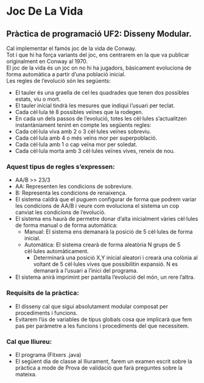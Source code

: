 # Joc De La Vida
## Pràctica de programació UF2: Disseny Modular.  
Cal implementar el famós joc de la vida de Conway.   
Tot i que hi ha força variants del joc, ens centrarem en la que va publicar originalment en Conway al 1970.  
El joc de la vida és un joc on no hi ha jugadors, bàsicament evoluciona de forma automàtica a partir d’una població inicial.  
Les regles de l’evolució són les següents:  
* El tauler és una graella de cel·les quadrades que tenen dos possibles estats, viu o mort.  
* El tauler inicial tindrà les mesures que indiqui l’usuari per teclat.  
* Cada cèl·lula té 8 possibles veïnes que la rodegen.  
* En cada un dels passos de l’evolució, totes les cèl·lules s’actualitzen instantàniament tenint en compte les següents regles:  
* Cada cèl·lula viva amb 2 o 3 cèl·lules veïnes sobreviu.  
* Cada cèl·lula amb 4 o més veïns mor per superpoblació.  
* Cada cèl·lula amb 1 o cap veïna mor per soledat.  
* Cada cèl·lula morta amb 3 cèl·lules veïnes vives, reneix de nou.  
### Aquest tipus de regles s’expressen:  
  * AA/B >> 23/3  
  * AA: Representen les condicions de sobreviure.  
  * B: Representa les condicions de renaixença.  
  * El sistema caldrà que el puguem configurar de forma que podrem variar les condicions de AA/B i veure com evoluciona el sistema un cop canviat les condicions de l’evolució.  
  * El sistema ens haurà de permetre donar d’alta inicialment vàries cèl·lules de forma manual o de forma automàtica:  
    * Manual: El sistema ens demanarà la posició de 5 cèl·lules de forma inicial.  
    * Automàtica: El sistema crearà de forma aleatòria N grups de 5 cèl·lules automàticament.  
       * Determinarà una posició X,Y inicial aleatori i crearà una colònia al voltant de 5 cèl·lules vives que possibilitin expansió. N es demanarà a l’usuari a l’inici del programa.  
  * El sistema anirà imprimint per pantalla l’evolució del món, un rere l’altra.  
### Requisits de la pràctica:  
  * El disseny cal que sigui absolutament modular composat per procediments i funcions.  
  * Evitarem l’ús de variables de tipus globals cosa que implicarà que fem pas per paràmetre a les funcions i procediments del que necessitem.  
### Cal que lliureu:  
  * El programa (Fitxers .java)  
  * El següent dia de classe al lliurament, farem un examen escrit sobre la pràctica a mode de Prova de validació que farà preguntes sobre la mateixa.  
